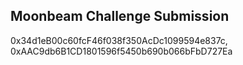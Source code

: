## Moonbeam Challenge Submission
0x34d1eB00c60fcF46f038f350AcDc1099594e837c, 0xAAC9db6B1CD1801596f5450b690b066bFbD727Ea

